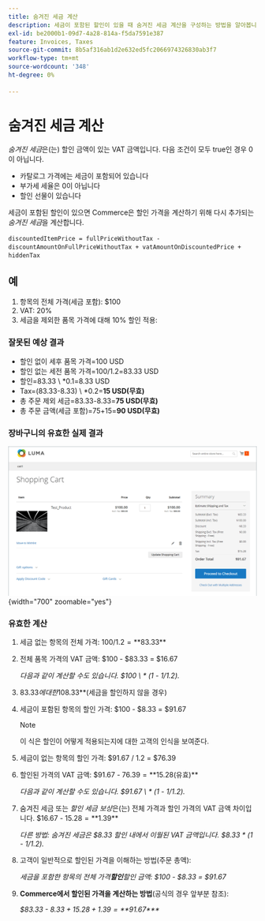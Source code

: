 ```yaml
---
title: 숨겨진 세금 계산
description: 세금이 포함된 할인이 있을 때 숨겨진 세금 계산을 구성하는 방법을 알아봅니다.
exl-id: be2000b1-09d7-4a28-814a-f5da7591e387
feature: Invoices, Taxes
source-git-commit: 8b5af316ab1d2e632ed5fc2066974326830ab3f7
workflow-type: tm+mt
source-wordcount: '348'
ht-degree: 0%

---
```


# 숨겨진 세금 계산

_숨겨진 세금_&#x200B;은(는) 할인 금액이 있는 VAT 금액입니다. 다음 조건이 모두 true인 경우 0이 아닙니다.

- 카탈로그 가격에는 세금이 포함되어 있습니다
- 부가세 세율은 0이 아닙니다
- 할인 선물이 있습니다

세금이 포함된 할인이 있으면 Commerce은 할인 가격을 계산하기 위해 다시 추가되는 _숨겨진 세금_&#x200B;을 계산합니다.

`discountedItemPrice = fullPriceWithoutTax - discountAmountOnFullPriceWithoutTax + vatAmountOnDiscountedPrice + hiddenTax`

## 예

1. 항목의 전체 가격(세금 포함): $100
1. VAT: 20%
1. 세금을 제외한 품목 가격에 대해 10% 할인 적용:

### 잘못된 예상 결과

- 할인 없이 세후 품목 가격=100 USD
- 할인 없는 세전 품목 가격=100/1.2=83.33 USD
- 할인=83.33 \ *0.1=8.33 USD
- Tax=(83.33-8.33) \ *0.2=**15 USD(무효)**
- 총 주문 제외 세금=83.33-8.33=**75 USD(무효)**
- 총 주문 금액(세금 포함)=75+15=**90 USD(무효)**

### 장바구니의 유효한 실제 결과

![장바구니에 숨겨진 세금 계산](./assets/hidden-tax.png){width="700" zoomable="yes"}

### 유효한 계산

1. 세금 없는 항목의 전체 가격: $100 / 1.2 = **$83.33**

1. 전체 품목 가격의 VAT 금액: $100 - $83.33 = $16.67

   _다음과 같이 계산할 수도 있습니다. $100 \ * (1 - 1/1.2)._

1. $83.33에 대한 10% 할인: **$8.33**(세금을 할인하지 않을 경우)

1. 세금이 포함된 항목의 할인 가격: $100 - $8.33 = $91.67

   >[!NOTE]
   >
   >이 식은 할인이 어떻게 적용되는지에 대한 고객의 인식을 보여준다.

1. 세금이 없는 항목의 할인 가격: $91.67 / 1.2 = $76.39

1. 할인된 가격의 VAT 금액: $91.67 - $76.39 = **$15.28(유효)**

   _다음과 같이 계산할 수도 있습니다. $91.67 \ * (1 - 1/1.2)._

1. 숨겨진 세금 또는 _할인 세금 보상_&#x200B;은(는) 전체 가격과 할인 가격의 VAT 금액 차이입니다. $16.67 - $15.28 = **$1.39**

   _다른 방법: 숨겨진 세금은 $8.33 할인 내에서 이월된 VAT 금액입니다. $8.33 \* (1 - 1/1.2)._

1. 고객이 일반적으로 할인된 가격을 이해하는 방법(주문 총액):

   _세금을 포함한 항목의 전체 가격&#x200B;**할인**&#x200B;할인 금액: $100 - $8.33 = $91.67_

1. **Commerce에서 할인된 가격을 계산하는 방법**(공식의 경우 앞부분 참조):

   _$83.33 - $8.33 + 15.28 + 1.39 =**$91.67***_
